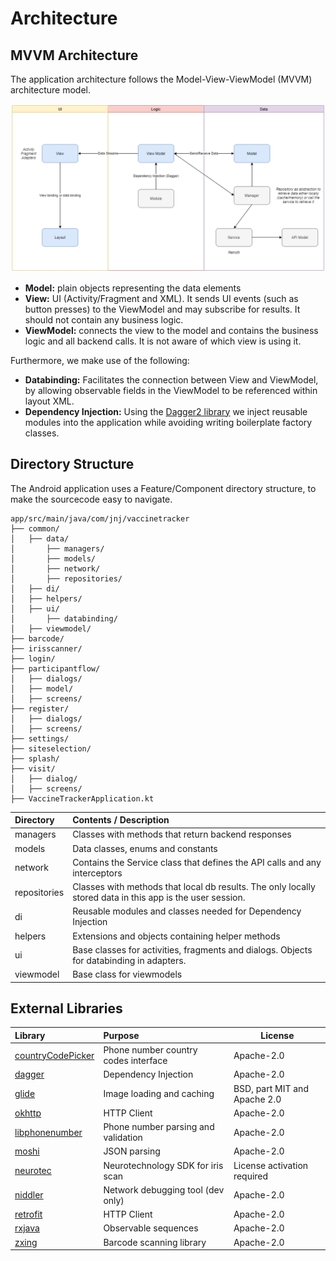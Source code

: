 # Architecture

## MVVM Architecture

The application architecture follows the Model-View-ViewModel (MVVM) architecture model.

![Login](images/mvvm.png)

* **Model:** plain objects representing the data elements
* **View:** UI (Activity/Fragment and XML). It sends UI events (such as button presses) to the ViewModel and may subscribe for results. It should not contain any business logic.
* **ViewModel:** connects the view to the model and contains the business logic and all backend calls. It is not aware of which view is using it.

Furthermore, we make use of the following:

* **Databinding:** Facilitates the connection between View and ViewModel, by  allowing observable fields in the ViewModel to be referenced within layout XML.
* **Dependency Injection:** Using the [Dagger2 library](https://github.com/google/dagger) we inject reusable modules into the application while avoiding writing boilerplate factory classes.

## Directory Structure

The Android application uses a Feature/Component directory structure, to make the sourcecode easy to navigate.

``` text
app/src/main/java/com/jnj/vaccinetracker
├── common/
│   ├── data/
│       ├── managers/
│       ├── models/
│       ├── network/
│       ├── repositories/
│   ├── di/
│   ├── helpers/
│   ├── ui/
│       ├── databinding/
│   ├── viewmodel/
├── barcode/
├── irisscanner/
├── login/
├── participantflow/
│   ├── dialogs/
│   ├── model/
│   ├── screens/
├── register/
│   ├── dialogs/
│   ├── screens/
├── settings/
├── siteselection/
├── splash/
├── visit/
│   ├── dialog/
│   ├── screens/
├── VaccineTrackerApplication.kt
```

| Directory     | Contents / Description                              |
|:--------------|:----------------------------------------------------|
| managers      | Classes with methods that return backend responses  |
| models        | Data classes, enums and constants  |
| network       | Contains the Service class that defines the API calls and any interceptors  |
| repositories  | Classes with methods that local db results. The only locally stored data in this app is the user session.  |
| di            | Reusable modules and classes needed for Dependency Injection  |
| helpers       | Extensions and objects containing helper methods  |
| ui            | Base classes for activities, fragments and dialogs. Objects for databinding in adapters.  |
| viewmodel     | Base class for viewmodels  |

## External Libraries

| Library                                                                   | Purpose                               | License                        |
|:--------------------------------------------------------------------------|:--------------------------------------|--------------------------------|
| [countryCodePicker](https://github.com/hbb20/CountryCodePickerProject)    | Phone number country codes interface  | Apache-2.0                     |
| [dagger](https://github.com/google/dagger)                                | Dependency Injection                  | Apache-2.0                     |
| [glide](https://github.com/bumptech/glide)                                | Image loading and caching             | BSD, part MIT and Apache 2.0   |
| [okhttp](https://github.com/square/okhttp)                                | HTTP Client                           | Apache-2.0                     |
| [libphonenumber](https://github.com/google/libphonenumber)                | Phone number parsing and validation   | Apache-2.0                     |
| [moshi](https://github.com/square/moshi)                                  | JSON parsing                          | Apache-2.0                     |
| [neurotec](https://www.neurotechnology.com/verieye.html)                  | Neurotechnology SDK for iris scan     | License activation required    |
| [niddler](https://github.com/chimerapps/niddler)                          | Network debugging tool (dev only)     | Apache-2.0                     |
| [retrofit](https://github.com/square/retrofit)                            | HTTP Client                           | Apache-2.0                     |
| [rxjava](https://github.com/ReactiveX/RxJava)                             | Observable sequences                  | Apache-2.0                     |
| [zxing](https://github.com/zxing/zxing)                                   | Barcode scanning library              | Apache-2.0                     |
